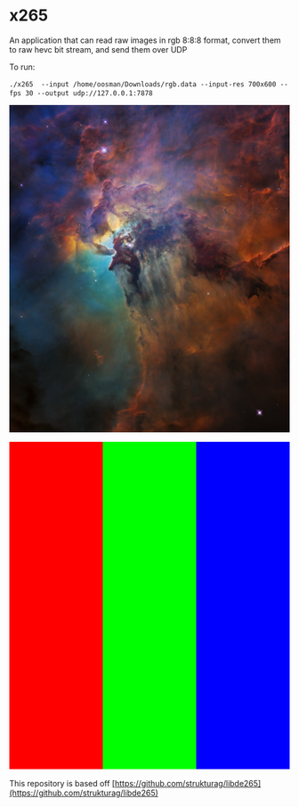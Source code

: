 # x265

An application that can read raw images in rgb 8:8:8 format, convert them to raw hevc bit stream, and send them over UDP

To run:

```
./x265  --input /home/oosman/Downloads/rgb.data --input-res 700x600 --fps 30 --output udp://127.0.0.1:7878

```
[<img src="LagoonNebula-600x700.png"/>](LagoonNebula-600x700.data)

[<img src="rgb.png"/>](rgb.data)


This repository is based off [https://github.com/strukturag/libde265](https://github.com/strukturag/libde265)


